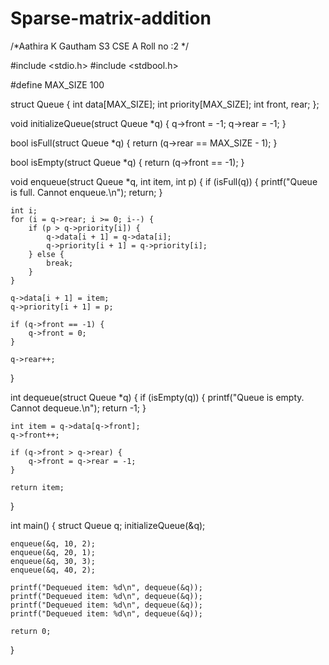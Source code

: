 # Sparse-matrix-addition
/*Aathira K Gautham
S3 CSE A
Roll no :2 */

#include <stdio.h>
#include <stdbool.h>

#define MAX_SIZE 100

struct Queue {
    int data[MAX_SIZE];
    int priority[MAX_SIZE];
    int front, rear;
};

void initializeQueue(struct Queue *q) {
    q->front = -1;
    q->rear = -1;
}

bool isFull(struct Queue *q) {
    return (q->rear == MAX_SIZE - 1);
}

bool isEmpty(struct Queue *q) {
    return (q->front == -1);
}

void enqueue(struct Queue *q, int item, int p) {
    if (isFull(q)) {
        printf("Queue is full. Cannot enqueue.\n");
        return;
    }

    int i;
    for (i = q->rear; i >= 0; i--) {
        if (p > q->priority[i]) {
            q->data[i + 1] = q->data[i];
            q->priority[i + 1] = q->priority[i];
        } else {
            break;
        }
    }

    q->data[i + 1] = item;
    q->priority[i + 1] = p;

    if (q->front == -1) {
        q->front = 0;
    }

    q->rear++;
}

int dequeue(struct Queue *q) {
    if (isEmpty(q)) {
        printf("Queue is empty. Cannot dequeue.\n");
        return -1;
    }

    int item = q->data[q->front];
    q->front++;

    if (q->front > q->rear) {
        q->front = q->rear = -1;
    }

    return item;
}

int main() {
    struct Queue q;
    initializeQueue(&q);

    enqueue(&q, 10, 2);
    enqueue(&q, 20, 1);
    enqueue(&q, 30, 3);
    enqueue(&q, 40, 2);

    printf("Dequeued item: %d\n", dequeue(&q));
    printf("Dequeued item: %d\n", dequeue(&q));
    printf("Dequeued item: %d\n", dequeue(&q));
    printf("Dequeued item: %d\n", dequeue(&q));

    return 0;
}
